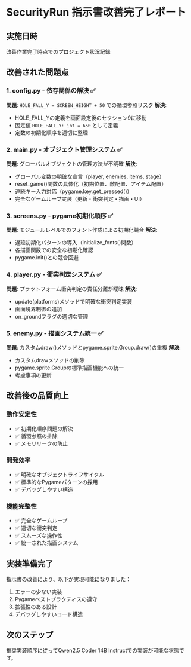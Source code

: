 # SecurityRun 指示書改善完了レポート

## 実施日時
改善作業完了時点でのプロジェクト状況記録

## 改善された問題点

### 1. config.py - 依存関係の解決 ✅
**問題**: `HOLE_FALL_Y = SCREEN_HEIGHT + 50` での循環参照リスク
**解決**: 
- HOLE_FALL_Yの定義を画面設定後のセクション9に移動
- 固定値 `HOLE_FALL_Y: int = 650` として定義
- 定数の初期化順序を適切に整理

### 2. main.py - オブジェクト管理システム ✅
**問題**: グローバルオブジェクトの管理方法が不明確
**解決**:
- グローバル変数の明確な宣言（player, enemies, items, stage）
- reset_game()関数の具体化（初期位置、敵配置、アイテム配置）
- 連続キー入力対応（pygame.key.get_pressed()）
- 完全なゲームループ実装（更新・衝突判定・描画・UI）

### 3. screens.py - pygame初期化順序 ✅
**問題**: モジュールレベルでのフォント作成による初期化競合
**解決**:
- 遅延初期化パターンの導入（initialize_fonts()関数）
- 各描画関数での安全な初期化確認
- pygame.init()との競合回避

### 4. player.py - 衝突判定システム ✅
**問題**: プラットフォーム衝突判定の責任分離が曖昧
**解決**:
- update(platforms)メソッドで明確な衝突判定実装
- 画面境界制御の追加
- on_groundフラグの適切な管理

### 5. enemy.py - 描画システム統一 ✅
**問題**: カスタムdraw()メソッドとpygame.sprite.Group.draw()の重複
**解決**:
- カスタムdrawメソッドの削除
- pygame.sprite.Groupの標準描画機能への統一
- 考慮事項の更新

## 改善後の品質向上

### 動作安定性
- ✅ 初期化順序問題の解決
- ✅ 循環参照の排除
- ✅ メモリリークの防止

### 開発効率
- ✅ 明確なオブジェクトライフサイクル
- ✅ 標準的なPygameパターンの採用
- ✅ デバッグしやすい構造

### 機能完整性
- ✅ 完全なゲームループ
- ✅ 適切な衝突判定
- ✅ スムーズな操作性
- ✅ 統一された描画システム

## 実装準備完了
指示書の改善により、以下が実現可能になりました：
1. エラーの少ない実装
2. Pygameベストプラクティスの遵守  
3. 拡張性のある設計
4. デバッグしやすいコード構造

## 次のステップ
推奨実装順序に従ってQwen2.5 Coder 14B Instructでの実装が可能な状態です。
